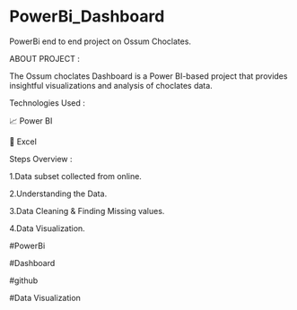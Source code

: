 # PowerBi_Dashboard

PowerBi end to end project on Ossum Choclates.

ABOUT PROJECT :

The Ossum choclates Dashboard is a Power BI-based project that provides insightful visualizations and analysis of choclates data. 

Technologies Used :

📈 Power BI

🔢 Excel


Steps Overview :

1.Data subset collected from online.

2.Understanding the Data.

3.Data Cleaning & Finding Missing values.

4.Data Visualization.

#PowerBi

#Dashboard

#github

#Data Visualization
